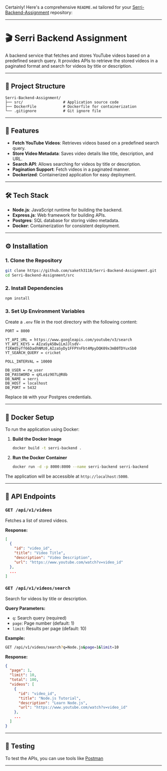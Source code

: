 Certainly! Here's a comprehensive `README.md` tailored for your [Serri-Backend-Assignment](https://github.com/saketh3118/Serri-Backend-Assignment) repository:

---

# 🎬 Serri Backend Assignment

A backend service that fetches and stores YouTube videos based on a predefined search query. It provides APIs to retrieve the stored videos in a paginated format and search for videos by title or description.

---

## 📁 Project Structure

```
Serri-Backend-Assignment/
├── src/                  # Application source code
├── DockerFile            # Dockerfile for containerization
└── .gitignore            # Git ignore file
```

---

## 🚀 Features

* **Fetch YouTube Videos**: Retrieves videos based on a predefined search query.
* **Store Video Metadata**: Saves video details like title, description, and URL.
* **Search API**: Allows searching for videos by title or description.
* **Pagination Support**: Fetch videos in a paginated manner.
* **Dockerized**: Containerized application for easy deployment.

---

## 🛠️ Tech Stack

* **Node.js**: JavaScript runtime for building the backend.
* **Express.js**: Web framework for building APIs.
* **Postgres**: SQL database for storing video metadata.
* **Docker**: Containerization for consistent deployment.

---

## ⚙️ Installation

### 1. Clone the Repository

```bash
git clone https://github.com/saketh3118/Serri-Backend-Assignment.git
cd Serri-Backend-Assignment/src
```

### 2. Install Dependencies

```bash
npm install
```

### 3. Set Up Environment Variables

Create a `.env` file in the root directory with the following content:

```env
PORT = 8000

YT_API_URL = https://www.googleapis.com/youtube/v3/search
YT_API_KEYS = AIzaSyA5Bw1LmJJlsdV-fIKWd5yff66DadhNMz0,AIzaSyDy1FFPYnFbt4MpyDQK09x3mB0TDYuxSb0
YT_SEARCH_QUERY = cricket

POLL_INTERVAL = 10000

DB_USER = rw_user
DB_PASSWORD = qXLo$z9O7L@R8b
DB_NAME = serri
DB_HOST = localhost
DB_PORT = 5432
```

Replace `DB` with your Postgres credentials.

---

## 🐳 Docker Setup

To run the application using Docker:

1. **Build the Docker Image**

   ```bash
   docker build -t serri-backend .
   ```

2. **Run the Docker Container**

   ```bash
   docker run -d -p 8000:8000 --name serri-backend serri-backend
   ```

The application will be accessible at `http://localhost:5000`.

---

## 📡 API Endpoints

### `GET /api/v1/videos`

Fetches a list of stored videos.

**Response:**

```json
[
  {
    "id": "video_id",
    "title": "Video Title",
    "description": "Video Description",
    "url": "https://www.youtube.com/watch?v=video_id"
  },
  ...
]
```

### `GET /api/v1/videos/search`

Search for videos by title or description.

**Query Parameters:**

* `q`: Search query (required)
* `page`: Page number (default: 1)
* `limit`: Results per page (default: 10)

**Example:**

```bash
GET /api/v1/videos/search?q=Node.js&page=1&limit=10
```

**Response:**

```json
{
  "page": 1,
  "limit": 10,
  "total": 100,
  "videos": [
    {
      "id": "video_id",
      "title": "Node.js Tutorial",
      "description": "Learn Node.js",
      "url": "https://www.youtube.com/watch?v=video_id"
    },
    ...
  ]
}
```

---

## 🧪 Testing

To test the APIs, you can use tools like [Postman](https://www.postman.com/)

---
